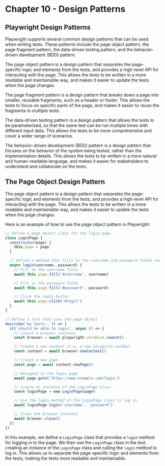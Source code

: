 # Chapter 10 - Design Patterns

## Playwright Design Patterns

Playwright supports several common design patterns that can be used when writing tests. These patterns include the page object pattern, the page fragment pattern, the data-driven testing pattern, and the behavior-driven development (BDD) pattern.

The page object pattern is a design pattern that separates the page-specific logic and elements from the tests, and provides a high-level API for interacting with the page. This allows the tests to be written in a more readable and maintainable way, and makes it easier to update the tests when the page changes.

The page fragment pattern is a design pattern that breaks down a page into smaller, reusable fragments, such as a header or footer. This allows the tests to focus on specific parts of the page, and makes it easier to reuse the fragments in multiple tests.

The data-driven testing pattern is a design pattern that allows the tests to be parameterized, so that the same test can be run multiple times with different input data. This allows the tests to be more comprehensive and cover a wider range of scenarios.

The behavior-driven development (BDD) pattern is a design pattern that focuses on the behavior of the system being tested, rather than the implementation details. This allows the tests to be written in a more natural and human-readable language, and makes it easier for stakeholders to understand and collaborate on the tests.

## The Page Object Design Pattern

The page object pattern is a design pattern that separates the page-specific logic and elements from the tests, and provides a high-level API for interacting with the page. This allows the tests to be written in a more readable and maintainable way, and makes it easier to update the tests when the page changes.

Here is an example of how to use the page object pattern in Playwright:

```javascript
// Define a page object class for the login page
class LoginPage {
  constructor(page) {
    this.page = page
  }

  // Define a method that fills in the username and password fields and clicks the login button
  async login(username, password) {
    // Fill in the username field
    await this.page.fill('#username', username)

    // Fill in the password field
    await this.page.fill('#password', password)

    // Click the login button
    await this.page.click('#login')
  }
}

// Define a test that uses the page object
describe('my tests', () => {
  it('should be able to login', async () => {
    // Launch a browser instance
    const browser = await playwright.chromium.launch()

    // Create a new context (i.e. a new incognito window)
    const context = await browser.newContext()

    // Create a new page
    const page = await context.newPage()

    // Navigate to the login page
    await page.goto('https://www.example.com/login')

    // Create an instance of the LoginPage class
    const loginPage = new LoginPage(page)

    // Use the login method of the LoginPage class to log in
    await loginPage.login('username', 'password')

    // Close the browser instance
    await browser.close()
  })
})
```

In this example, we define a `LoginPage` class that provides a `login` method for logging in to the page. We then use the `LoginPage` class in the test, creating an instance of the `LoginPage` class and calling the `login` method to log in. This allows us to separate the page-specific logic and elements from the tests, making the tests more readable and maintainable.
